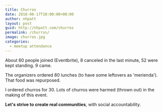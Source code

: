 ```yaml
---
title: Churros
date: 2018-06-17T10:00:00+00:00
author: nhpatt
layout: post
guid: http://nhpatt.com/churros
permalink: /churros/
image: churros.jpg
categories:
  - meetup attendance
---
```


About 60 people joined (Eventbrite), 8 canceled in the last minute, 52 were kept standing. 9 came.

The organizers ordered 80 lunches (to have some leftovers as 'merienda'). That food was repurposed.

I ordered churros for 30. Lots of churros were harmed (thrown out) in the making of this event.

**Let's strive to create real communities**, with social accountability.